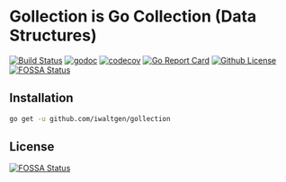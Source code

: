 # Gollection is Go Collection (Data Structures)

[![Build Status](https://github.com/iwaltgen/gollection/workflows/tests/badge.svg)](https://github.com/iwaltgen/gollection/actions)
[![godoc](https://img.shields.io/badge/go.dev-reference-007d9c?logo=go&logoColor=white)](https://pkg.go.dev/github.com/iwaltgen/gollection)
[![codecov](https://codecov.io/gh/iwaltgen/gollection/branch/master/graph/badge.svg)](https://codecov.io/gh/iwaltgen/gollection)
[![Go Report Card](https://goreportcard.com/badge/github.com/iwaltgen/gollection)](https://goreportcard.com/report/github.com/iwaltgen/gollection)
[![Github License](https://img.shields.io/github/license/iwaltgen/gollection)](https://github.com/iwaltgen/gollection/blob/master/LICENSE)
[![FOSSA Status](https://app.fossa.com/api/projects/git%2Bgithub.com%2Fiwaltgen%2Fgollection.svg?type=shield)](https://app.fossa.com/projects/git%2Bgithub.com%2Fiwaltgen%2Fgollection?ref=badge_shield)

## Installation

```sh
go get -u github.com/iwaltgen/gollection
```

## License

[![FOSSA Status](https://app.fossa.com/api/projects/git%2Bgithub.com%2Fiwaltgen%2Fgollection.svg?type=large)](https://app.fossa.com/projects/git%2Bgithub.com%2Fiwaltgen%2Fgollection?ref=badge_large)
